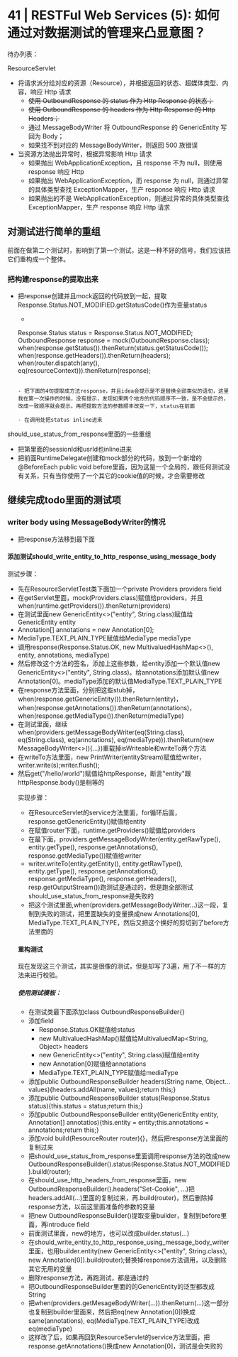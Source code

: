 # 41 | RESTFul Web Services (5): 如何通过对数据测试的管理来凸显意图？

待办列表：

ResourceServlet

- 将请求派分给对应的资源（Resource），并根据返回的状态、超媒体类型、内容，响应 Http 请求
    - ~~使用 OutboundResponse 的 status 作为 Http Response 的状态；~~
    - ~~使用 OutboundResponse 的 headers 作为 Http Response 的 Http Headers；~~
    - 通过 MessageBodyWriter 将 OutboundResponse 的 GenericEntity 写回为 Body；
    - 如果找不到对应的 MessageBodyWriter，则返回 500 族错误
- 当资源方法抛出异常时，根据异常影响 Http 请求
    - 如果抛出 WebApplicationException，且 response 不为 null，则使用 response 响应 Http
    - 如果抛出 WebApplicationException，而 response 为 null，则通过异常的具体类型查找 ExceptionMapper，生产 response 响应 Http 请求
    - 如果抛出的不是 WebApplicationException，则通过异常的具体类型查找 ExceptionMapper，生产 response 响应 Http 请求

## 对测试进行简单的重组

前面在做第二个测试时，影响到了第一个测试，这是一种不好的信号，我们应该把它们重构成一个整体。

### 把构建response的提取出来

- 把response创建并且mock返回的代码放到一起，提取Response.Status.NOT_MODIFIED.getStatusCode()作为变量status

    - ```java
  Response.Status status = Response.Status.NOT_MODIFIED;
  OutboundResponse response = mock(OutboundResponse.class);
  when(response.getStatus()).thenReturn(status.getStatusCode());
  when(response.getHeaders()).thenReturn(headers);
  when(router.dispatch(any(), eq(resourceContext))).thenReturn(response);
    ```

    - 把下面的4句提取成方法response，并且idea会提示是不是替换全部类似的语句，这里我在第一次操作的时候，没有提示，发现如果两个地方的代码顺序不一致，是不会提示的，改成一致顺序就会提示。再把提取方法的参数顺丰改变一下，status在前面

    - 在调用处把status inline进来

should_use_status_from_response里面的一些重组

- 把第里面的sessionId和usrId也inline进来
- 把前面RuntimeDelegate创建和mock部分的代码，放到一个新增的@BeforeEach public void before里面，因为这是一个全局的，跟任何测试没有关系，只有当你使用了一个其它的cookie值的时候，才会需要修改

## 继续完成todo里面的测试项

### writer body using MessageBodyWriter的情况

- 把response方法移到最下面

#### 添加测试should_write_entity_to_http_response_using_message_body

测试步骤：

- 先在ResourceServletTest类下面加一个private Providers providers field
- 在getServlet里面，mock(Providers.class)赋值给providers，并且when(runtime.getProviders()).thenReturn(providers)
- 在测试里面new GenericEntity<>("entity", String.class)赋值给GenericEntity<Object> entity
- Annotation[] annotations = new Annotation[0];
- MediaType.TEXT_PLAIN_TYPE赋值给MediaType mediaType
- 调用response(Response.Status.OK, new MultivaluedHashMap<>(), entity, annotations, mediaType)
- 然后修改这个方法的签名，添加上这些参数，给entity添加一个默认值new GenericEntity<>("entity", String.class)。给annotations添加默认值new Annotation[0]。mediaType添加的默认值MediaType.TEXT_PLAIN_TYPE
- 在response方法里面，分别把这些stub掉，when(response.getGenericEntity()).thenReturn(entity)，when(response.getAnnotations()).thenReturn(annotations)，when(response.getMediaType()).thenReturn(mediaType)
- 在测试里面，继续when(providers.getMessageBodyWriter(eq(String.class), eq(String.class), eq(annotations), eq(mediaType))).thenReturn(new MessageBodyWriter<>(){...})重载掉isWriteable和writeTo两个方法
- 在writeTo方法里面，new PrintWriter(entityStream)赋值给writer，writer.write(s);writer.flush();
- 然后get("/hello/world")赋值给httpResponse，断言"entity"跟httpResponse.body()是相等的

实现步骤：

- 在ResourceServlet的service方法里面，for循环后面，response.getGenericEntity()赋值给entity
- 在赋值router下面，runtime.getProviders()赋值给providers
- 在最下面，providers.getMessageBodyWriter(entity.getRawType(), entity.getType(), response.getAnnotations(), response.getMediaType())赋值给writer
- writer.writeTo(entity.getEntity(), entity.getRawType(), entity.getType(), response.getAnnotations(), response.getMediaType(), response.getHeaders(), resp.getOutputStream())跑测试是通过的，但是跑全部测试should_use_status_from_response是失败的
- 把这个测试里面,when(providers.getMessageBodyWriter...)这一段，复制到失败的测试，把里面缺失的变量换成new Annotations[0], MediaType.TEXT_PLAIN_TYPE，然后又把这个换好的剪切到了before方法里面的

#### 重构测试

现在发现这三个测试，其实是很像的测试，但是却写了3遍，用了不一样的方法来进行校验。

##### 使用测试模板：

- 在测试类最下面添加class OutboundResponseBuilder{}
- 添加field
    - Response.Status.OK赋值给status
    - new MultivaluedHashMap()赋值给MultivaluedMap<String, Object> headers
    - new GenericEntity<>("entity", String.class)赋值给entity
    - new Annotation[0]赋值给annotations
    - MediaType.TEXT_PLAIN_TYPE赋值给mediaType
- 添加public OutboundResponseBuilder headers(String name, Object... values){headers.addAll(name, values);return this;}
- 添加public OutboundResponseBuilder status(Response.Status status){this.status = status;return this;}
- 添加public OutboundResponseBuilder entity(GenericEntity<Object> entity, Annotation[] annotatios){this.entity = entity;this.annotations = annotations;return this;}
- 添加void build(ResourceRouter router){}，然后把response方法里面的复制过来
- 把should_use_status_from_response里面调用response方法的改成new OutboundResponseBuilder().status(Response.Status.NOT_MODIFIED).build(router);
- 在should_use_http_headers_from_response里面，new OutboundResponseBuilder().headers("Set-Cookie", ...)把headers.addAll(...)里面的复制过来，再.build(router)，然后删除掉response方法，以前这里面准备的参数的变量
- 把new OutboundResponseBuilder()提取变量builder，复制到before里面，再introduce field
- 前面测试里面，new的地方，也可以改成builder.status(...)
- 在should_write_entity_to_http_response_using_message_body_writer里面，也用builder.entity(new GenericEntity<>("entity", String.class), new Annotation[0]).build(router);替换掉response方法调用，以及删除其它无用的变量
- 删除response方法，再跑测试，都是通过的
- 把OutboundResponseBuilder里面的的GenericEntity的泛型都改成String
- 把when(providers.getMesageBodyWriter(...)).thenReturn(...)这一部分也复制到builder里面来，然后把eq(new Annotation[0])换成same(annotations), eq(MediaType.TEXT_PLAIN_TYPE)改成eq(mediaType)
- 这样改了后，如果再回到ResourceServlet的service方法里面，把response.getAnnotations()换成new Annotation[0]，测试是会失败的
